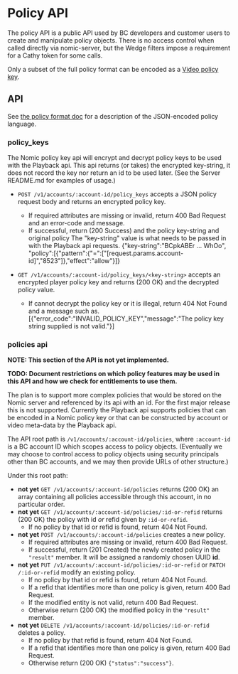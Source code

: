 # Policy API

The policy API is a public API used by BC developers and customer users to create and
manipulate policy objects.  There is no access control when called directly via nomic-server,
but the Wedge filters impose a requirement for a Cathy token for some calls.

Only a subset of the full policy format can be encoded as a [Video policy key](video-policy-key.md).

## API

See [the policy format doc](policy-format.md) for a description of the
JSON-encoded policy language.

### policy_keys

The Nomic policy key api will encrypt and decrypt policy keys to be used with the Playback
api. This api returns (or takes) the encrypted key-string, it does not record the key
nor return an id to be used later.  (See the Server README.md for examples of usage.)

* `POST /v1/accounts/:account-id/policy_keys` accepts a JSON policy
  request body and returns an encrypted policy key.
    * If required attributes are missing or invalid, return 400 Bad Request and an error-code and message.
    * If successful, return (200 Success) and the policy key-string and original policy
      The "key-string" value is what needs to be passed in with the Playback api requests.
    {"key-string":"BCpkABEr ... WhOo",
     "policy":[{"pattern":{"=":["[request.params.account-id]","8523"]},"effect":"allow"}]}

* `GET /v1/accounts/:account-id/policy_keys/<key-string>` accepts an
  encrypted player policy key and returns (200 OK) and the decrypted
  policy value.
    * If cannot decrypt the policy key or it is illegal, return 404 Not Found and a message such as.
      [{"error_code":"INVALID_POLICY_KEY","message":"The policy key string supplied is not valid."}]


### policies api

**NOTE: This section of the API is not yet implemented.**

**TODO: Document restrictions on which policy features may be used in
this API and how we check for entitlements to use them.**

The plan is to support more complex policies that would be stored on the Nomic
server and referenced by its api with an id. For the first major release this is not supported.
Currently the Playback api supports policies that can be encoded in a Nomic policy
key or that can be constructed by account or video meta-data by the Playback api.

The API root path is `/v1/accounts/:account-id/policies`, where `:account-id` is a BC account
ID which scopes access to policy objects.  (Eventually we may choose to control access to policy
objects using security principals other than BC accounts, and we may then provide URLs of other
structure.)

Under this root path:

* **not yet**
  `GET /v1/accounts/:account-id/policies` returns (200 OK) an array containing all policies
  accessible through this account, in no particular order.
* **not yet**
  `GET /v1/accounts/:account-id/policies/:id-or-refid` returns (200 OK) the policy with
  id *or* refid given by `:id-or-refid`.
    * If no policy by that id or refid is found, return 404 Not Found.
* **not yet**
  `POST /v1/accounts/:account-id/policies` creates a new policy.
    * If required attributes are missing or invalid, return 400 Bad Request.
    * If successful, return (201 Created) the newly created policy in the `"result"` member.
      It will be assigned a randomly chosen UUID **id**.
* **not yet**
  `PUT /v1/accounts/:account-id/policies/:id-or-refid` or `PATCH /:id-or-refid` modify an existing policy.
    * If no policy by that id or refid is found, return 404 Not Found.
    * If a refid that identifies more than one policy is given, return 400 Bad Request.
    * If the modified entity is not valid, return 400 Bad Request.
    * Otherwise return (200 OK) the modified policy in the `"result"` member.
* **not yet**
  `DELETE /v1/accounts/:account-id/policies/:id-or-refid` deletes a policy.
    * If no policy by that refid is found, return 404 Not Found.
    * If a refid that identifies more than one policy is given, return 400 Bad Request.
    * Otherwise return (200 OK) `{"status":"success"}`.
